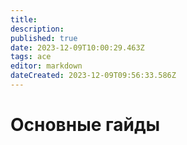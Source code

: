 ```yaml
---
title: 
description: 
published: true
date: 2023-12-09T10:00:29.463Z
tags: ace
editor: markdown
dateCreated: 2023-12-09T09:56:33.586Z
---
```


# Основные гайды